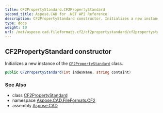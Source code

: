 ```yaml
---
title: CF2PropertyStandard.CF2PropertyStandard
second_title: Aspose.CAD for .NET API Reference
description: CF2PropertyStandard constructor. Initializes a new instance of the CF2PropertyStandard class
type: docs
weight: 10
url: /net/aspose.cad.fileformats.cf2/cf2propertystandard/cf2propertystandard/
---
```

## CF2PropertyStandard constructor

Initializes a new instance of the [`CF2PropertyStandard`](../) class.

```csharp
public CF2PropertyStandard(int indexName, string containt)
```

### See Also

* class [CF2PropertyStandard](../)
* namespace [Aspose.CAD.FileFormats.CF2](../../cf2propertystandard/)
* assembly [Aspose.CAD](../../../)


